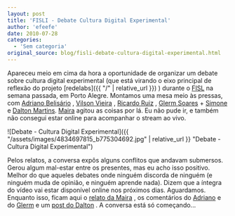 ```yaml
---
layout: post
title: 'FISLI - Debate Cultura Digital Experimental'
author: 'efeefe'
date: 2010-07-28
categories:
  - 'Sem categoria'
original_source: blog/fisli-debate-cultura-digital-experimental.html
---
```


Apareceu meio em cima da hora a oportunidade de organizar um debate sobre cultura digital experimental (que está virando o eixo principal de reflexão do projeto [redelabs]({{ "/" | relative_url }}) ) durante o [FISL](http://softwarelivre.org/fisl11) na semana passada, em Porto Alegre. Montamos uma mesa meio às pressas, com [Adriano Belisário](http://culturadigital.br/members/adrianobelisrio/) , [Vilson Vieira](http://www.musa.cc/) , [Ricardo Ruiz](http://culturadigital.br/ruiz) , [Glerm Soares](http://organismo.art.br/) + [Simone](http://organismo.art.br/) e [Dalton Martins](http://daltonmartins.blogspot.com/). [Maira](http://culturadigital.br/maira) agitou as coisas por lá. Eu não pude ir, e também não consegui estar online para acompanhar o stream ao vivo. 

![Debate - Cultura Digital Experimental]({{ "/assets/images/4834697815_b775304692.jpg" | relative_url }} "Debate - Cultura Digital Experimental")


Pelos relatos, a conversa expôs alguns conflitos que andavam submersos. Gerou algum mal-estar entre os presentes, mas eu acho isso positivo. Melhor do que aqueles debates onde ninguém discorda de ninguém (e ninguém muda de opinião, e ninguém aprende nada). Dizem que a íntegra do vídeo vai estar disponível online nos próximos dias. Aguardamos. Enquanto isso, ficam aqui o [relato da Maira](http://www.culturadigital.br/maira/2010/07/27/sobre-a-conversa-no-fisl/) , os comentários do [Adriano](http://www.culturadigital.br/maira/2010/07/28/adriano-belisario-sobre-a-mesa-no-fisl/) e do [Glerm](http://www.culturadigital.br/maira/2010/07/28/glerm-sobre-a-mesa-do-fisl/) e um [post do Dalton](http://daltonmartins.blogspot.com/2010/07/11-fisl-dia-23-07-conversando-sobre.html) . A conversa está só começando\...
